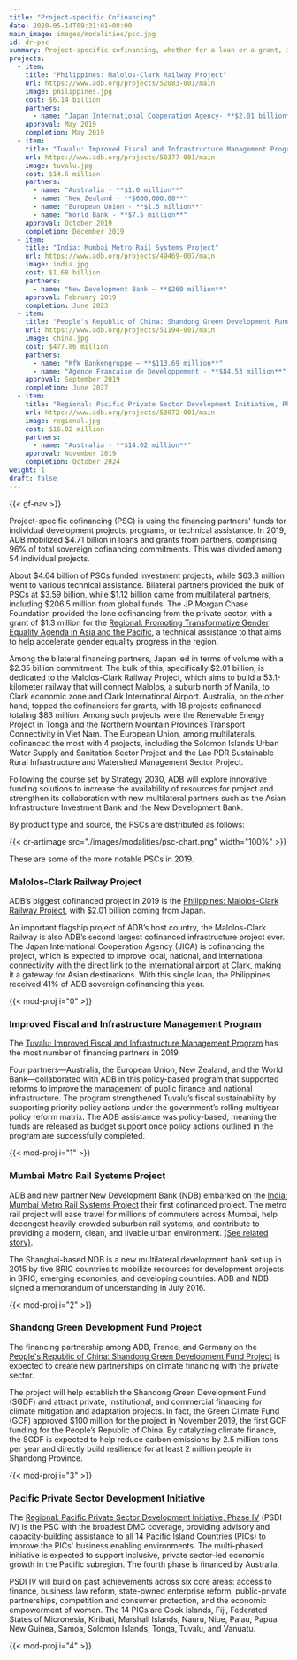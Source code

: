 ```yaml
---
title: "Project-specific Cofinancing"
date: 2020-05-14T09:31:01+08:00
main_image: images/modalities/psc.jpg
id: dr-psc
summary: Project-specific cofinancing, whether for a loan or a grant, is undertaken by ADB and a financing partner through a signed cofinancing agreement, if the cofinancing is to be administered by ADB, or a memorandum of understanding, if the cofinancing will not be ADB-administered. ADB also accesses the resources of [Global Funds](./modalities/global-funds) for project-specific cofinancing. In 2019, ADB mobilized $4.71 billion in loans and grants from partners.
projects:
  - item:
    title: "Philippines: Malolos-Clark Railway Project"
    url: https://www.adb.org/projects/52083-001/main
    image: philippines.jpg
    cost: $6.14 billion
    partners:
      - name: "Japan International Cooperation Agency- **$2.01 billion**"
    approval: May 2019
    completion: May 2019
  - item:
    title: "Tuvalu: Improved Fiscal and Infrastructure Management Program"
    url: https://www.adb.org/projects/50377-001/main
    image: tuvalu.jpg
    cost: $14.6 million
    partners: 
      - name: "Australia - **$1.0 million**"
      - name: "New Zealand - **$600,000.00**"
      - name: "European Union - **$1.5 million**"
      - name: "World Bank - **$7.5 million**"
    approval: October 2019
    completion: December 2019
  - item:
    title: "India: Mumbai Metro Rail Systems Project"
    url: https://www.adb.org/projects/49469-007/main
    image: india.jpg
    cost: $1.68 billion
    partners: 
      - name: "New Development Bank – **$260 million**"
    approval: February 2019
    completion: June 2023
  - item:
    title: "People's Republic of China: Shandong Green Development Fund Project"
    url: https://www.adb.org/projects/51194-001/main
    image: china.jpg
    cost: $477.86 million
    partners: 
      - name: "KfW Bankengruppe – **$113.69 million**"
      - name: "Agence Francaise de Developpement - **$84.53 million**"
    approval: September 2019
    completion: June 2027
  - item:
    title: "Regional: Pacific Private Sector Development Initiative, Phase IV"
    url: https://www.adb.org/projects/53072-001/main
    image: regional.jpg
    cost: $16.02 million
    partners: 
      - name: "Australia - **$14.02 million**"
    approval: November 2019
    completion: October 2024
weight: 1
draft: false
---
```

{{< gf-nav >}}

Project-specific cofinancing (PSC) is using the financing partners' funds for individual development projects, programs, or technical assistance. In 2019, ADB mobilized $4.71 billion in loans and grants from partners, comprising 96% of total sovereign cofinancing commitments. This was divided among 54 individual projects.

About $4.64 billion of PSCs funded investment projects, while $63.3 million went to various technical assistance. Bilateral partners provided the bulk of PSCs at $3.59 billion, while $1.12 billion came from multilateral partners, including $206.5 million from global funds. The JP Morgan Chase Foundation provided the lone cofinancing from the private sector, with a grant of $1.3 million for the [Regional: Promoting Transformative Gender Equality Agenda in Asia and the Pacific](https://www.adb.org/projects/52214-001/main), a technical assistance to that aims to help accelerate gender equality progress in the region.

Among the bilateral financing partners, Japan led in terms of volume with a $2.35 billion commitment. The bulk of this, specifically $2.01 billion, is dedicated to the Malolos-Clark Railway Project, which aims to build a 53.1-kilometer railway that will connect Malolos, a suburb north of Manila, to Clark economic zone and Clark International Airport. Australia, on the other hand, topped the cofinanciers for grants, with 18 projects cofinanced totaling $83 million. Among such projects were the Renewable Energy Project in Tonga and the Northern Mountain Provinces Transport Connectivity in Viet Nam. The European Union, among multilaterals, cofinanced the most with 4 projects, including the Solomon Islands Urban Water Supply and Sanitation Sector Project and the Lao PDR Sustainable Rural Infrastructure and Watershed Management Sector Project.

Following the course set by Strategy 2030, ADB will explore innovative funding solutions to increase the availability of resources for project and strengthen its collaboration with new multilateral partners such as the Asian Infrastructure Investment Bank and the New Development Bank.

By product type and source, the PSCs are distributed as follows:

{{< dr-artimage src="./images/modalities/psc-chart.png" width="100%" >}}

These are some of the more notable PSCs in 2019.

### Malolos-Clark Railway Project

ADB’s biggest cofinanced project in 2019 is the [Philippines: Malolos-Clark Railway Project](https://www.adb.org/projects/52083-001/main), with $2.01 billion coming from Japan.

An important flagship project of ADB’s host country, the Malolos-Clark Railway is also ADB’s second largest cofinanced infrastructure project ever. The Japan International Cooperation Agency (JICA) is cofinancing the project, which is expected to improve local, national, and international connectivity with the direct link to the international airport at Clark, making it a gateway for Asian destinations. With this single loan, the Philippines received 41% of ADB sovereign cofinancing this year.

{{< mod-proj i="0" >}}

### Improved Fiscal and Infrastructure Management Program

The [Tuvalu: Improved Fiscal and Infrastructure Management Program](https://www.adb.org/projects/50377-001/main) has the most number of financing partners in 2019.

Four partners—Australia, the European Union, New Zealand, and the World Bank—collaborated with ADB in this policy-based program that supported reforms to improve the management of public finance and national infrastructure. The program strengthened Tuvalu’s fiscal sustainability by supporting priority policy actions under the government’s rolling multiyear policy reform matrix. The ADB assistance was policy-based, meaning the funds are released as budget support once policy actions outlined in the program are successfully completed.

{{< mod-proj i="1" >}}

### Mumbai Metro Rail Systems Project

ADB and new partner New Development Bank (NDB) embarked on the [India: Mumbai Metro Rail Systems Project](https://www.adb.org/projects/49469-007/main) their first cofinanced project. The metro rail project will ease travel for millions of commuters across Mumbai, help decongest heavily crowded suburban rail systems, and contribute to providing a modern, clean, and livable urban environment. [(See related story)](./stories/improving-urban-mobility-in-mumbai/).

The Shanghai-based NDB is a new multilateral development bank set up in 2015 by five BRIC countries to mobilize resources for development projects in BRIC, emerging economies, and developing countries. ADB and NDB signed a memorandum of understanding in July 2016.

{{< mod-proj i="2" >}}

### Shandong Green Development Fund Project 

The financing partnership among ADB, France, and Germany on the [People's Republic of China: Shandong Green Development Fund Project](https://www.adb.org/projects/51194-001/main) is expected to create new partnerships on climate financing with the private sector.

The project will help establish the Shandong Green Development Fund (SGDF) and attract private, institutional, and commercial financing for climate mitigation and adaptation projects. In fact, the Green Climate Fund (GCF) approved $100 million for the project in November 2019, the first GCF funding for the People’s Republic of China. By catalyzing climate finance, the SGDF is expected to help reduce carbon emissions by 2.5 million tons per year and directly build resilience for at least 2 million people in Shandong Province.

{{< mod-proj i="3" >}}

### Pacific Private Sector Development Initiative 

The [Regional: Pacific Private Sector Development Initiative, Phase IV](https://www.adb.org/projects/53072-001/main) (PSDI IV) is the PSC with the broadest DMC coverage, providing advisory and capacity-building assistance to all 14 Pacific Island Countries (PICs) to improve the PICs' business enabling environments. The multi-phased initiative is expected to support inclusive, private sector-led economic growth in the Pacific subregion. The fourth phase is financed by Australia.

PSDI IV will build on past achievements across six core areas: access to finance, business law reform, state-owned enterprise reform, public-private partnerships, competition and consumer protection, and the economic empowerment of women. The 14 PICs are Cook Islands, Fiji, Federated States of Micronesia, Kiribati, Marshall Islands, Nauru, Niue, Palau, Papua New Guinea, Samoa, Solomon Islands, Tonga, Tuvalu, and Vanuatu.

{{< mod-proj i="4" >}}
